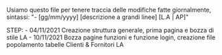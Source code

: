 Usiamo questo file per tenere traccia delle modifiche fatte giornalmente, sintassi: "- [gg/mm/yyyy] [descrizione a grandi linee] [L.A | AP]"

STEP:
    - 04/11/2021 Creazione struttura generale, prima pagina e bozza di stile LA
    - 10/11/2021 Bozza pagine funzioni e funzione login, creazione file popolamento tabelle Clienti & Fornitori LA